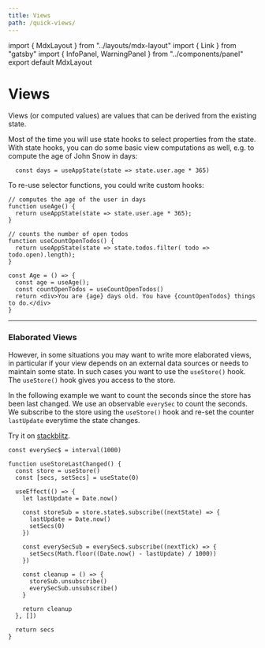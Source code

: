 ```yaml
---
title: Views
path: /quick-views/
---
```


import { MdxLayout } from "../layouts/mdx-layout"
import { Link } from "gatsby"
import { InfoPanel, WarningPanel } from "../components/panel"
export default MdxLayout

# Views

Views (or computed values) are values that can be derived from the existing state.

Most of the time you will use <Link to="state-hook">state hooks</Link> to select properties from the state. With <Link to="/state-hook">state hooks</Link>, you can do some basic view computations as well, e.g. to compute
the age of John Snow in days:

```
  const days = useAppState(state => state.user.age * 365)
```

To re-use selector functions, you could write custom hooks:

```
// computes the age of the user in days
function useAge() {
  return useAppState(state => state.user.age * 365);
}

// counts the number of open todos
function useCountOpenTodos() {
  return useAppState(state => state.todos.filter( todo => todo.open).length);
}

const Age = () => {
  const age = useAge();
  const countOpenTodos = useCountOpenTodos()
  return <div>You are {age} days old. You have {countOpenTodos} things to do.</div>
}
```

<hr />

### Elaborated Views

However, in some situations you may want to write more elaborated views, in particular if
your view depends on an external data sources or needs to maintain some state.
In such cases you want to use the `useStore()` hook. The `useStore()` hook
gives you access to the store.

In the following example we want to count the seconds since the store has been last changed.
We use an observable `everySec` to count the seconds. We subscribe to the store using the `useStore()` hook
and re-set the counter `lastUpdate` everytime the state changes.

Try it on <a href="https://stackblitz.com/edit/restate-views?file=index.tsx" target="https://stackblitz.com/edit/react-rrestatefile=index.tsx">stackblitz</a>.

```tsx lines=4,10-13 src=https://stackblitz.com/edit/restate-views?file=index.tsx
const everySec$ = interval(1000)

function useStoreLastChanged() {
  const store = useStore()
  const [secs, setSecs] = useState(0)

  useEffect(() => {
    let lastUpdate = Date.now()

    const storeSub = store.state$.subscribe((nextState) => {
      lastUpdate = Date.now()
      setSecs(0)
    })

    const everySecSub = everySec$.subscribe((nextTick) => {
      setSecs(Math.floor((Date.now() - lastUpdate) / 1000))
    })

    const cleanup = () => {
      storeSub.unsubscribe()
      everySecSub.unsubscribe()
    }

    return cleanup
  }, [])

  return secs
}
```
